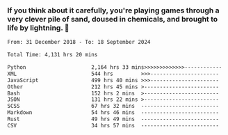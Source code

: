 ### If you think about it carefully, you're playing games through a very clever pile of sand, doused in chemicals, and brought to life by lightning.  👋


<!--START_SECTION:waka-->

```txt
From: 31 December 2018 - To: 18 September 2024

Total Time: 4,131 hrs 20 mins

Python                     2,164 hrs 33 mins>>>>>>>>>>>>>------------   52.40 %
XML                        544 hrs         >>>----------------------   13.17 %
JavaScript                 499 hrs 40 mins >>>----------------------   12.10 %
Other                      212 hrs 45 mins >------------------------   05.15 %
Bash                       152 hrs 2 mins  >------------------------   03.68 %
JSON                       131 hrs 22 mins >------------------------   03.18 %
SCSS                       67 hrs 32 mins  -------------------------   01.64 %
Markdown                   54 hrs 46 mins  -------------------------   01.33 %
Rust                       49 hrs 49 mins  -------------------------   01.21 %
CSV                        34 hrs 57 mins  -------------------------   00.85 %
```

<!--END_SECTION:waka-->
